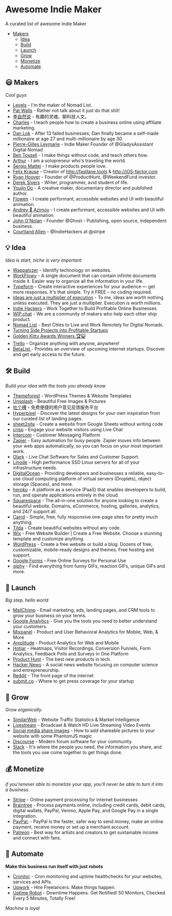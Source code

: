 # Awesome Indie Maker
A curated list of awesome Indie Maker

- [Makers](#makers)
  - [Idea](#💡-idea)
  - [Build](#build)
  - [Launch](#launch)
  - [Grow](#grow)
  - [Monetize](#monetize)
  - [Automate](#automate)

## 😃 Makers

*Cool guys*

* [Levels](https://levels.io/) - I'm the maker of Nomad List.
* [Pat Walls](https://twitter.com/thepatwalls) - Rather not talk about it just do that shit!
* [李自然说](https://www.youtube.com/channel/UCgLUl1WDoDXUtxPaZeSZHsw) - 有趣的灵魂，聊科技人文。
* [Charles](https://charlesngo.com/) - I teach people how to create a business online using affiliate marketing.
* [Dan Lok](https://www.youtube.com/channel/UCs_6DXZROU29pLvgQdCx4Ww) - After 13 failed businesses, Dan finally became a self-made millionaire at age 27 and multi-millionaire by age 30.
* [Pierre-Gilles Leymarie](https://twitter.com/pierregillesl) - Indie Maker Founder of @GladysAssistant Digital Nomad
* [Ben Tossell](https://twitter.com/bentossell) - I make things without code, and teach others how.
* [Arthur](https://arthuryeti.com/) -  I am a solopreneur who's traveling the world.
* [Sergio Mattei](https://twitter.com/matteing) -  I make products people love.
* [Felix Krause](https://krausefx.com/) - Creator of http://fastlane.tools  & http://iOS-factor.com
* [Ryan Hoover](https://twitter.com/rrhoover) - Founder of @ProductHunt, @WeekendFund investor.
* [Derek Sivers](https://sivers.org/) - Writer, programmer, avid student of life.
* [Youjin Do](https://youjin.do/) - A creative maker, documentary director and published author.
* [Flowen](https://www.flowen.me/) - I create performant, accessible websites and UI with beautiful animation.
* [Andrey  Azimov](https://twitter.com/andreyazimov) - I create performant, accessible websites and UI with beautiful animation.
* [John O'Nolan](https://twitter.com/johnonolan) - Founder @Ghost - Publishing, open source, independent business.
* [Courtland Allen](https://twitter.com/csallen) - @IndieHackers at @stripe

## 💡 Idea

*Idea is start, niche is very important*

* [Wappalyzer](https://www.wappalyzer.com/) - Identify technology on websites.
* [WorkFlowy](https://workflowy.com/) - A single document that can contain infinite documents inside it. Easier way to organize all the information in your life.
* [Typeform](https://www.typeform.com/) - Create interactive experiences for your audience — get more responses. It's that simple. Try it FREE – no coding required.
* [Ideas are just a multiplier of execution](https://sivers.org/multiply) - To me, ideas are worth nothing unless executed. They are just a multiplier. Execution is worth millions.
* [Indie Hackers](https://www.indiehackers.com/) - Work Together to Build Profitable Online Businesses
* [WIP.chat](https://wip.chat/) - We are a community of makers who help each other ship product.
* [Nomad List](https://nomadlist.com/) - Best Cities to Live and Work Remotely for Digital Nomads.
* [Turning Side Projects into Profitable Startups](https://www.youtube.com/watch?v=6reLWfFNer0)
* [Golden Kitty Awards Winners 🏆😺](https://blog.producthunt.com/golden-kitty-awards-winners-7c2628e5f429)
* [Trello](https://trello.com/) - Organize anything with anyone, anywhere!
* [BetaList ](https://betalist.com/) - Provides an overview of upcoming internet startups. Discover and get early access to the future.

## 🛠 Build

*Build your idea with the tools you already know*

* [Themeforest](https://themeforest.net) - WordPress Themes & Website Templates
* [Unsplash](https://unsplash.com/) - Beautiful Free Images & Pictures
* [吐个槽](https://tucao.qq.com/) - 免费便捷的用户意见反馈服务平台
* [Hyperpixel](https://hyperpixel.io/) - Discover the latest designs for your own inspiration from our curated list of landing pages.
* [sheet2site](https://sheet2site.com/) - Create a website from Google Sheets without writing code
* [crisp](https://crisp.chat) - Engage your website visitors using Live Chat
* [Intercom](https://www.intercom.com/) - Customer Messaging Platform
* [Zapier](https://zapier.com/) - Easy automation for busy people. Zapier moves info between your web apps automatically, so you can focus on your most important work.
* [Olark](https://www.olark.com/) - Live Chat Software for Sales and Customer Support.
* [Linode](https://www.linode.com/) - High performance SSD Linux servers for all of your infrastructure needs.
* [DigitalOcean](https://www.digitalocean.com/) - Providing developers and businesses a reliable, easy-to-use cloud computing platform of virtual servers (Droplets), object storage (Spaces), and more.
* [heroku](https://www.heroku.com/) - A platform as a service (PaaS) that enables developers to build, run, and operate applications entirely in the cloud.
* [Squarespace](https://www.squarespace.com/) - The all-in-one solution for anyone looking to create a beautiful website. Domains, eCommerce, hosting, galleries, analytics, and 24/7 support all.
* [Carrd](https://carrd.co/) - Simple, free, fully responsive one-page sites for pretty much anything.
* [Tilda](http://tilda.cc/) - Create beautiful websites without any code.
* [Wix](https://www.wix.com/) - Free Website Builder | Create a Free Website. Choose a stunning template and customize anything.
* [WordPress](https://www.wordpress.com/) - Create a free website or build a blog. Dozens of free, customizable, mobile-ready designs and themes. Free hosting and support.
* [Google Forms](https://www.google.com/forms/about/) - Free Online Surveys for Personal Use
* [giphy](https://giphy.com/) - Find everything from funny GIFs, reaction GIFs, unique GIFs and more.

## 🚀 Launch

*Big step, hello world*

* [MailChimp](https://mailchimp.com/) - Email marketing, ads, landing pages, and CRM tools to grow your business on your terms.
* [Google Analytics](https://analytics.google.com/analytics/web/) - Give you the tools you need to better understand your customers.
* [Mixpanel](https://mixpanel.com/) - Product and User Behavioral Analytics for Mobile, Web, & More
* [Amplitude](https://amplitude.com/) - Product Analytics for Web and Mobile
* [Hotjar](https://www.hotjar.com/) - Heatmaps, Visitor Recordings, Conversion Funnels, Form Analytics, Feedback Polls and Surveys in One Platform
* [Product Hunt](https://www.producthunt.com/) - The best new products in tech.
* [Hacker News](https://news.ycombinator.com/) - A social news website focusing on computer science and entrepreneurship.
* [Reddit](https://www.reddit.com/) - The front page of the internet
* [submit.co](https://submit.co/) - Where to get press coverage for your startup

## 🌱 Grow

*Grow organically.*

* [SimilarWeb](https://www.similarweb.com/) - Website Traffic Statistics & Market Intelligence
* [Livestream](https://livestream.com/) - Broadcast & Watch HD Live Streaming Video Events
* [Social media share images](https://levels.io/phantomjs-social-media-share-pictures/) - How to add shareable pictures to your website with some PhantomJS magic
* [Discourse](https://www.discourse.org/) - Modern forum software for your community.
* [Slack](https://slack.com/) - It's where the people you need, the information you share, and the tools you use come together to get things done.


## 💰 Monetize

*if you'renever able to monetize your app, you'll never be able to turn it into a business.*

* [Stripe](https://stripe.com/) - Online payment processing for internet businesses
* [Braintree](https://www.braintreepayments.com/) - Process payments online, including credit cards, debit cards, digital wallets, PayPal, Venmo, Apple Pay, and Google Pay in a single integration.
* [PayPal:](https://www.paypal.com) - PayPal is the faster, safer way to send money, make an online payment, receive money or set up a merchant account.
* [Patreon](https://www.patreon.com/) - Best way for artists and creators to get sustainable income and connect with fans.


## 🤖 Automate

**Make this business run itself with just robots**

* [Cronitor](https://cronitor.io/) - Cron monitoring and uptime healthchecks for your websites, services and APIs.
* [Upwork](https://www.upwork.com/) - Hire Freelancers. Make things happen.
* [Uptime Robot](https://www.upwork.com/) - Downtime Happens. Get Notified! 50 Monitors, Checked Every 5 Minutes, Totally Free!


*Machine is loyal*
